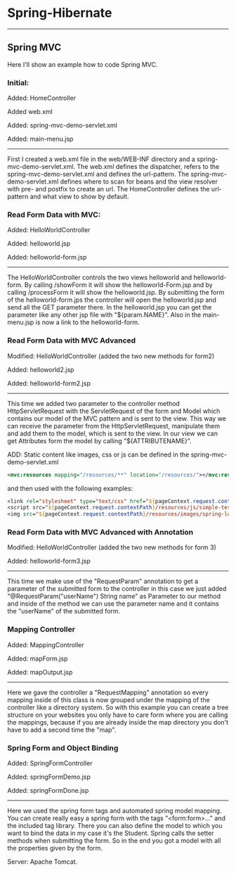 # Spring-Hibernate

---

## Spring MVC

Here I'll show an example how to code Spring MVC.

### Initial:
Added: HomeController

Added web.xml

Added: spring-mvc-demo-servlet.xml

Added: main-menu.jsp 

---
First I created a web.xml file in the web/WEB-INF directory and a spring-mvc-demo-servlet.xml.
The web.xml defines the dispatcher, refers to the spring-mvc-demo-servlet.xml and defines the url-pattern.
The spring-mvc-demo-servlet.xml defines where to scan for beans and the view resolver with pre- and postfix to create an url.
The HomeController defines the url-pattern and what view to show by default.

### Read Form Data with MVC:
Added: HelloWorldController

Added: helloworld.jsp

Added: helloworld-form.jsp

---
The HelloWorldController controls the two views helloworld and helloworld-form. By calling /showForm it will show the helloworld-Form.jsp and by calling /processForm it will show the helloworld.jsp.
By submitting the form of the helloworld-form.jps the controller will open the helloworld.jsp and send all the GET parameter there.
In the helloworld.jsp you can get the parameter like any other jsp file with "${param.NAME}".
Also in the main-menu.jsp is now a link to the helloworld-form.

### Read Form Data with MVC Advanced
Modified: HelloWorldController (added the two new methods for form2)

Added: helloworld2.jsp

Added: helloworld-form2.jsp

---
This time we added two parameter to the controller method HttpServletRequest with the ServletRequest of the form and Model which contains our model of the MVC pattern and is sent to the view.
This way we can receive the parameter from the HttpServletRequest, manipulate them and add them to the model, which is sent to the view.
In our view we can get Attributes form the model by calling "${ATTRIBUTENAME}".

ADD: Static content like images, css or js can be defined in the spring-mvc-demo-servlet.xml 

```xml
<mvc:resources mapping="/resources/**" location="/resources/"></mvc:resources>
``` 

and then used with the following examples:

```jsp
<link rel="stylesheet" type="text/css" href="${pageContext.request.contextPath}/resources/css/my-test.css">
<script src="${pageContext.request.contextPath}/resources/js/simple-test.js"></script>
<img src="${pageContext.request.contextPath}/resources/images/spring-logo.png"/>
```

### Read Form Data with MVC Advanced with Annotation
Modified: HelloWorldController (added the two new methods for form 3)

Added: helloworld-form3.jsp

---
This time we make use of the "RequestParam" annotation to get a parameter of the submitted form to the controller in this case we just added "@RequestParam("userName") String name" as Parameter to our method and inside of the method we can use the parameter name and it contains the "userName" of the submitted form.

### Mapping Controller
Added: MappingController

Added: mapForm.jsp

Added: mapOutput.jsp

---
Here we gave the controller a "RequestMapping" annotation so every mapping inside of this class is now grouped under the mapping of the controller like a directory system.
So with this example you can create a tree structure on your websites you only have to care form where you are calling the mappings, because if you are already inside the map directory you don't have to add a second time the "map".

### Spring Form and Object Binding
Added: SpringFormController

Added: springFormDemo.jsp

Added: springFormDone.jsp

---
Here we used the spring form tags and automated spring model mapping. You can create really easy a spring form with the tags "\<form:form>..." and the included tag library. There you can also define the model to which you want to bind the data in my case it's the Student. Spring calls the setter methods when submitting the form. So in the end you got a model with all the properties given by the form.  

Server: Apache Tomcat.
